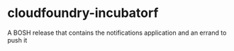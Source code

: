 # cloudfoundry-incubatorf
A BOSH release that contains the notifications application and an errand to push it
